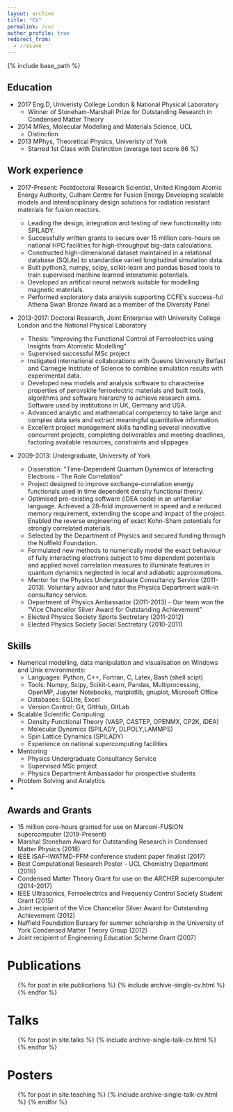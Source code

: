 ```yaml
---
layout: archive
title: "CV"
permalink: /cv/
author_profile: true
redirect_from:
  - /resume
---
```


{% include base_path %}

## Education

- 2017 Eng.D, Univeristy College London & National Physical Laboratory
  * Winner of Stoneham-Marshall Prize for Outstanding Research in Condensed Matter Theory
- 2014 MRes, Molecular Modelling and Materials Science, UCL
  * Distinction
- 2013 MPhys, Theoretical Physics, Univeristy of York
  * Starred 1st Class with Distinction (average test score 86 %)

## Work experience

- 2017-Present: Postdoctoral Research Scientist, United Kingdom Atomic Energy Authority, Culham Centre for Fusion Energy
  Developing scalable models and interdisciplinary design solutions for radiation resistant materials for fusion reactors.
  * Leading the design, integration and testing of new functionality into SPILADY.
  * Successfully written grants to secure over 15 million core-hours on national HPC facilities for high-throughput big-data calculations.
  * Constructed high-dimensional dataset maintained in a relational database (SQLite) to standardise varied longitudinal simulation data.
  * Built python3, numpy, scipy, scikit-learn and pandas based tools to train supervised machine learned interatomic potentials.
  * Developed an artifical neural network suitable for modelling magnetic materials.
  * Performed exploratory data analysis supporting CCFE’s success-ful Athena Swan Bronze Award as a member of the Diversity Panel

- 2013-2017: Doctoral Research, Joint Enterprise with University College London and the National Physical Laboratory
  * Thesis: "Improving the Functional Control of Ferroelectrics using Insights from Atomistic Modelling"
  * Supervised successful MSc project
  * Instigated international collaborations with Queens University Belfast and Carnegie Institute of Science to combine simulation results with experimental data.
  * Developed new models and analysis software to characterise properties of perovskite ferroelectric materials and built tools, algorithms and software hierarchy to achieve research aims. Software used by institutions in UK, Germany and USA.
  * Advanced analytic and mathematical competency to take large and complex data sets and extract meaningful quantitative information.
  * Excellent project management skills handling several innovative concurrent projects, completing deliverables and meeting deadlines, factoring available resources, constraints and slippages
 
- 2009-2013: Undergraduate, University of York
  * Disseration: "Time-Dependent Quantum Dynamics of Interacting Electrons - The Role Correlation"
  * Project designed to improve exchange-correlation energy functionals used in time dependent density functional theory.
  * Optimised pre-existing software (iDEA code) in an unfamiliar language. Achieved a 28-fold improvement in speed and a reduced memory requirement, extending the scope and impact of the project. Enabled the reverse engineering of exact Kohn-Sham potentials for strongly correlated materials.
  * Selected by the Department of Physics and secured funding through the Nuffield Foundation.
  * Formulated new methods to numerically model the exact behaviour of fully interacting electrons subject to time dependent potentials and applied novel correlation measures to illuminate features in quantum dynamics neglected in local and adiabatic approximations.
  * Mentor for the Physics Undergraduate Consultancy Service (2011-2013). Voluntary advisor and tutor the Physics Department walk-in consultancy service.
  * Department of Physics Ambassador (2011-2013) - Our team won the "Vice Chancellor Silver Award for Outstanding Achievement"
  * Elected Physics Society Sports Sectretary (2011-2012)
  * Elected Physics Society Social Sectretary (2010-2011)

## Skills

- Numerical modelling, data manipulation and visualisation on Windows and Unix environments: 
  * Languages: Python, C++, Fortran, C, Latex, Bash (shell scipt)
  * Tools: Numpy, Scipy, Scikit-Learn, Pandas, Multiprocessing, OpenMP, Jupyter Notebooks, matplotlib, gnuplot, Microsoft Office
  * Databases: SQLite, Excel
  * Version Control: Git, GitHub, GitLab
- Scalable Scientific Computing:
  * Density Functional Theory (VASP, CASTEP, OPENMX, CP2K, iDEA) 
  * Molecular Dynamics (SPILADY, DLPOLY,LAMMPS)
  * Spin Lattice Dynamics (SPILADY)
  * Experience on national supercomputing facilities
- Mentoring
  * Physics Undergraduate Consultancy Service
  * Supervised MSc project
  * Physics Department Ambassador for prospective students
- Problem Solving and Analytics
- 

## Awards and Grants
* 15 million core-hours granted for use on Marconi-FUSION supercomputer (2019-Present)
* Marshal Stoneham Award for Outstanding Research in Condensed Matter Physics (2018)
* IEEE ISAF-IWATMD-PFM conference student paper finalist (2017)
* Best Computational Research Poster - UCL Chemistry Department (2016)
* Condensed Matter Theory Grant for use on the ARCHER supercomputer (2014-2017)
* IEEE Ultrasonics, Ferroelectrics and Frequency Control Society Student Grant (2015)
* Joint recipient of the Vice Chancellor Silver Award for Outstanding Achievement (2012)
* Nuffield Foundation Bursary for summer scholarship in the University of York Condensed Matter Theory Group (2012)
* Joint recipient of Engineering Education Scheme Grant (2007) 

Publications
======
  <ul>{% for post in site.publications %}
    {% include archive-single-cv.html %}
  {% endfor %}</ul>
  
Talks
======
  <ul>{% for post in site.talks %}
    {% include archive-single-talk-cv.html %}
  {% endfor %}</ul>
  
Posters
======
  <ul>{% for post in site.teaching %}
    {% include archive-single-talk-cv.html %}
  {% endfor %}</ul>
  

